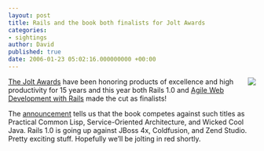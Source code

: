 ```yaml
---
layout: post
title: Rails and the book both finalists for Jolt Awards
categories:
- sightings
author: David
published: true
date: 2006-01-23 05:02:16.000000000 +00:00
---
```

<p><img src="http://www.sdmagazine.com/images/jolt_logo16_sm.gif" align="right" style="margin-left: 10px; border: 0"/><a href="http://www.sdmagazine.com/jolts/2005categories.html">The Jolt Awards</a> have been honoring products of excellence and high productivity for 15 years and this year both Rails 1.0 and <a href="http://www.pragmaticprogrammer.com/titles/rails/index.html">Agile Web Development with Rails</a> made the cut as finalists!</p>
<p>The <a href="http://www.prnewswire.com/cgi-bin/stories.pl?ACCT=104&amp;STORY=/www/story/01-20-2006/0004264613&amp;EDATE=">announcement</a> tells us that the book competes against such titles as Practical Common Lisp, Service-Oriented Architecture, and Wicked Cool Java. Rails 1.0 is going up against JBoss 4x, Coldfusion, and Zend Studio. Pretty exciting stuff. Hopefully we&#8217;ll be jolting in red shortly.</p>